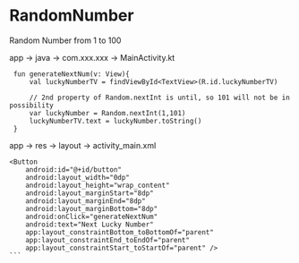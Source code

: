 # RandomNumber
Random Number from 1 to 100

app -> java -> com.xxx.xxx -> MainActivity.kt

   ```
    fun generateNextNum(v: View){
        val luckyNumberTV = findViewById<TextView>(R.id.luckyNumberTV)
        
        // 2nd property of Random.nextInt is until, so 101 will not be in possibility
        var luckyNumber = Random.nextInt(1,101)
        luckyNumberTV.text = luckyNumber.toString()
    }
   ```
  app -> res -> layout -> activity_main.xml
        
  <TextView
        android:id="@+id/luckyNumberTV"
        android:layout_width="wrap_content"
        android:layout_height="wrap_content"
        android:text="\?"
        android:textColor="#CC0000"
        android:textSize="150sp"
        app:layout_constraintBottom_toBottomOf="parent"
        app:layout_constraintEnd_toEndOf="parent"
        app:layout_constraintStart_toStartOf="parent"
        app:layout_constraintTop_toTopOf="parent" />

    <Button
        android:id="@+id/button"
        android:layout_width="0dp"
        android:layout_height="wrap_content"
        android:layout_marginStart="8dp"
        android:layout_marginEnd="8dp"
        android:layout_marginBottom="8dp"
        android:onClick="generateNextNum"
        android:text="Next Lucky Number"
        app:layout_constraintBottom_toBottomOf="parent"
        app:layout_constraintEnd_toEndOf="parent"
        app:layout_constraintStart_toStartOf="parent" />
    ```